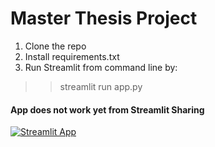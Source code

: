 # Master Thesis Project

1. Clone the repo
2. Install requirements.txt
3. Run Streamlit from command line by:

>> streamlit run app.py



#### App does not work yet from Streamlit Sharing
[![Streamlit App](https://static.streamlit.io/badges/streamlit_badge_black_white.svg)](https://share.streamlit.io/rzepkka/master_thesis/main/app.py)
